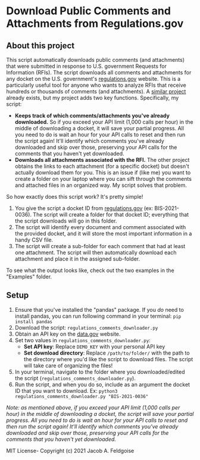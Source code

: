 
# Download Public Comments and Attachments from Regulations.gov

## About this project
This script automatically downloads public comments (and attachments) that were submitted in response to U.S. government Requests for Information (RFIs). The script downloads all comments and attachments for any docket on the U.S. government's [regulations.gov](https://regulations.gov) website. This is a particularly useful tool for anyone who wants to analyze RFIs that receive hundreds or thousands of comments (and attachments). A [similar project](https://github.com/willjobs/regulations-public-comments) already exists, but my project adds two key functions. Specifically, my script:

* **Keeps track of which comments/attachments you've already downloaded.** So if you exceed your API limit (1,000 calls per hour) in the middle of downloading a docket, it will save your partial progress. All you need to do is wait an hour for your API calls to reset and then run the script again! It'll identify which comments you've already downloaded and skip over those, preserving your API calls for the comments that you haven't yet downloaded.
* **Downloads all attachments associated with the RFI.** The other project obtains the links to each attachment (for a specific docket) but doesn't actually download them for you. This is an issue if (like me) you want to create a folder on your laptop where you can sift through the comments and attached files in an organized way. My script solves that problem.

So how exactly does this script work? It's pretty simple!

1. You give the script a docket ID from [regulations.gov](https://regulations.gov) (ex: BIS-2021-0036). The script will create a folder for that docket ID; everything that the script downloads will go in this folder.
2. The script will identify every document and comment associated with the provided docket, and it will store the most important information in a handy CSV file. 
3. The script will create a sub-folder for each comment that had at least one attachment. The script will then automatically download each attachment and place it in the assigned sub-folder.

To see what the output looks like, check out the two examples in the "Examples" folder.

## Setup
1. Ensure that you've installed the "pandas" package. If you *do* need to install pandas, you can run following command in your terminal: `pip install pandas`
2. Download the script: `regulations_comments_downloader.py`
2. Obtain an API key on the [data.gov](https://api.data.gov/signup/) website.
3. Set two values in `regulations_comments_downloader.py`:
	* **Set API key**: Replace `DEMO_KEY` with your personal API key
	* **Set download directory**: Replace `/path/to/folder/` with the path to the directory where you'd like the script to download files. The script will take care of organizing the files!
4. In your terminal, navigate to the folder where you downloaded/edited the script (`regulations_comments_downloader.py`).
5. Run the script, and when you do so, include as an argument the docket ID that you want to download. Ex: `python3 regulations_comments_downloader.py "BIS-2021-0036"`

*Note: as mentioned above, if you exceed your API limit (1,000 calls per hour) in the middle of downloading a docket, the script will save your partial progress. All you need to do is wait an hour for your API calls to reset and then run the script again! It'll identify which comments you've already downloaded and skip over those, preserving your API calls for the comments that you haven't yet downloaded.*

MIT License- Copyright (c) 2021 Jacob A. Feldgoise